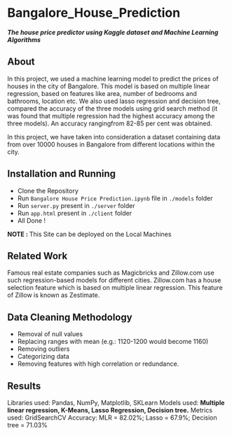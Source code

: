 # Bangalore_House_Prediction

<b><i>The house price predictor using Kaggle dataset and Machine Learning Algorithms</i></b>

## About
<p>
In this project, we used a machine learning model to predict the prices of houses in the city 
of Bangalore. This model is based on multiple linear regression, based on features like area,
number of bedrooms and bathrooms, location etc. We also used lasso regression and 
decision tree, compared the accuracy of the three models using grid search method (it was 
found that multiple regression had the highest accuracy among the three models). An 
accuracy rangingfrom 82-85 per cent was obtained.
</p>
<p>
  In this project, we have taken into consideration a dataset containing data
from over 10000 houses in Bangalore from different locations within the city.
</p>

## Installation and Running
* Clone the Repository
* Run `Bangalore House Price Prediction.ipynb` file in `./models` folder
* Run `server.py` present in `./server` folder
* Run `app.html` present in `./client` folder
* All Done !

<p>
<b>NOTE : </b> This Site can be deployed on the Local Machines
</p>

## Related Work
<p>
Famous real estate companies such as Magicbricks and Zillow.com use such regression-based
models for different cities. Zillow.com has a house selection feature which is based on
multiple linear regression. This feature of Zillow is known as Zestimate.
</p>

## Data Cleaning Methodology
* Removal of null values
* Replacing ranges with mean (e.g.: 1120-1200 would become 1160)
* Removing outliers
* Categorizing data
* Removing features with high correlation or redundance.

## Results
Libraries used: Pandas, NumPy, Matplotlib, SKLearn
Models used: <strong>Multiple linear regression, K-Means, Lasso Regression, Decision tree.</strong>
Metrics used: GridSearchCV
Accuracy: MLR = 82.02%; Lasso = 67.9%; Decision tree = 71.03%
